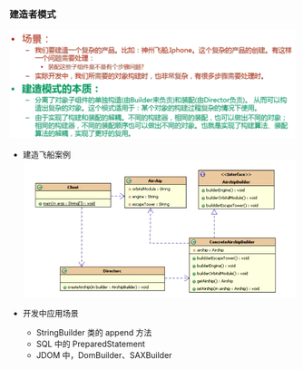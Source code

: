 ### 建造者模式

![建造者模式](建造者模式.png)

- 建造飞船案例
![建造飞船案例](建造飞船案例.png)

- 开发中应用场景
    - StringBuilder 类的 append 方法
    - SQL 中的 PreparedStatement
    - JDOM 中，DomBuilder、SAXBuilder